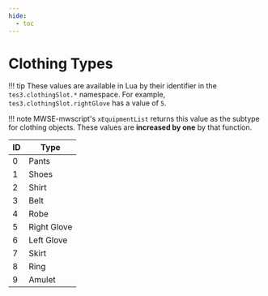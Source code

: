 ```yaml
---
hide:
  - toc
---
```


# Clothing Types

!!! tip
	These values are available in Lua by their identifier in the `tes3.clothingSlot.*` namespace. For example, `tes3.clothingSlot.rightGlove` has a value of `5`.

!!! note
	MWSE-mwscript's `xEquipmentList` returns this value as the subtype for clothing objects. These values are **increased by one** by that function.

ID  | Type
--- | ---------------------------------------------
0   | Pants
1   | Shoes
2   | Shirt
3   | Belt
4   | Robe
5   | Right Glove
6   | Left Glove
7   | Skirt
8   | Ring
9   | Amulet